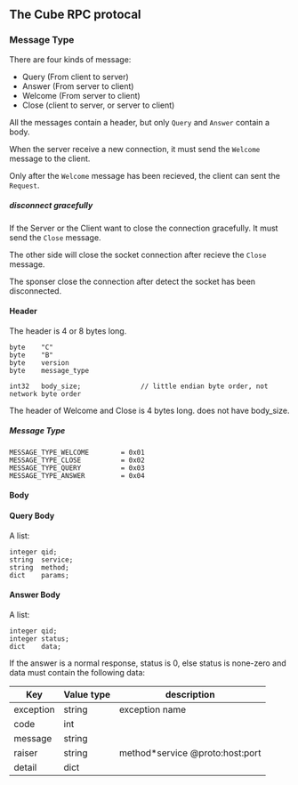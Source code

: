 ## The Cube RPC protocal

### Message Type

There are four kinds of message:

*   Query   (From client to server)
*   Answer  (From server to client)
*   Welcome (From server to client)
*   Close   (client to server, or server to client)

All the messages contain a header, but only `Query` and `Answer` contain a body.

When the server receive a new connection, it must send the `Welcome` message to the client.

Only after the `Welcome` message has been recieved, the client can sent the `Request`.

##### disconnect gracefully

If the Server or the Client want to close the connection gracefully. It must send the `Close` message.

The other side will close the socket connection after recieve the `Close` message.

The sponser close the connection after detect the socket has been disconnected.

#### Header

The header is 4 or 8 bytes long.

    byte    "C"
    byte    "B"
    byte    version
    byte    message_type

    int32   body_size;               // little endian byte order, not network byte order

The header of Welcome and Close is 4 bytes long. does not have body_size.

##### Message Type

    MESSAGE_TYPE_WELCOME        = 0x01
    MESSAGE_TYPE_CLOSE          = 0x02
    MESSAGE_TYPE_QUERY          = 0x03
    MESSAGE_TYPE_ANSWER         = 0x04

#### Body

#### Query Body

A list:

    integer qid;
    string  service;
    string  method;
    dict    params;

#### Answer Body

A list:

    integer qid;
    integer status;
    dict    data;

If the answer is a normal response, status is 0, else status is none-zero and data must contain the following data:

|Key|Value type|description|
|---|---|---|
|exception    | string           | exception name|
|code         | int           | |
|message      | string           | |
|raiser       | string           | method*service @proto:host:port|
|detail       | dict      | |

